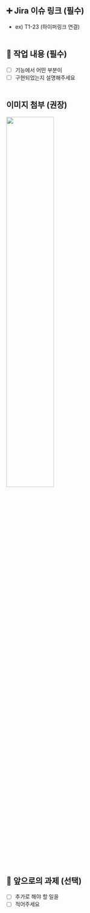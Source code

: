 ## ➕ Jira 이슈 링크 (필수)

- ex) T1-23 (하이퍼링크 연결)
  <br/>
  <br/>

## 🔎 작업 내용 (필수)

- [ ] 기능에서 어떤 부분이
- [ ] 구현되었는지 설명해주세요
      <br/>
      <br/>

## 이미지 첨부 (권장)

<img src="파일주소" width="50%" height="50%"/>
<br/>
<br/>

## 🔧 앞으로의 과제 (선택)

- [ ] 추가로 해야 할 일을
- [ ] 적어주세요
      <br/>
      <br/>

